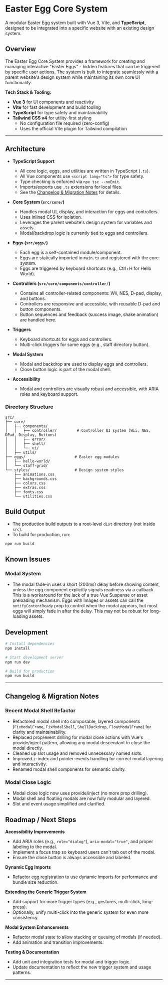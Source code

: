 # Easter Egg Core System

A modular Easter Egg system built with Vue 3, Vite, and **TypeScript**, designed to be integrated into a specific website with an existing design system.

## Overview

The Easter Egg Core System provides a framework for creating and managing interactive "Easter Eggs" - hidden features that can be triggered by specific user actions. The system is built to integrate seamlessly with a parent website's design system while maintaining its own core UI functionality.

**Tech Stack & Tooling:**
- **Vue 3** for UI components and reactivity
- **Vite** for fast development and build tooling
- **TypeScript** for type safety and maintainability
- **Tailwind CSS v4** for utility-first styling
  - No configuration file required (zero-config)
  - Uses the official Vite plugin for Tailwind compilation

---

## Architecture

- **TypeScript Support**
  - All core logic, eggs, and utilities are written in TypeScript (`.ts`).
  - All Vue components use `<script lang="ts">` for type safety.
  - Type checking is enforced via `npx tsc --noEmit`.
  - Imports/exports use `.ts` extensions for local files.
  - See the [Changelog & Migration Notes](#changelog--migration-notes) for details.

- **Core System (`src/core/`)**
  - Handles modal UI, display, and interaction for eggs and controllers.
  - Uses inlined CSS for isolation.
  - Leverages the parent website's design system for variables and assets.
  - Modal/backdrop logic is currently tied to eggs and controllers.
- **Eggs (`src/eggs/`)**
  - Each egg is a self-contained module/component.
  - Eggs are statically imported in `main.ts` and registered with the core system.
  - Eggs are triggered by keyboard shortcuts (e.g., Ctrl+H for Hello World).
- **Controllers (`src/core/components/controller/`)**
  - Contains all controller-related components: Wii, NES, D-pad, display, and buttons.
  - Controllers are responsive and accessible, with reusable D-pad and button components.
  - Button sequences and feedback (success image, shake animation) are handled here.
- **Triggers**
  - Keyboard shortcuts for eggs and controllers.
  - Multi-click triggers for some eggs (e.g., staff directory button).
- **Modal System**
  - Modal and backdrop are used to display eggs and controllers.
  - Close button logic is part of the modal shell.
- **Accessibility**
  - Modal and controllers are visually robust and accessible, with ARIA roles and keyboard support.

### Directory Structure
```
src/
├── core/
│   ├── components/
│   │   ├── controller/         # Controller UI system (Wii, NES, DPad, Display, Buttons)
│   │   ├── error/
│   │   ├── shell/
│   │   └── ui/
│   ├── utils/
├── eggs/                      # Easter egg modules
│   ├── hello-world/
│   └── staff-grid/
└── styles/                    # Design system styles
    ├── animations.css
    ├── backgrounds.css
    ├── colors.css
    ├── extras.css
    ├── fonts.css
    └── utilities.css
```

## Build Output
- The production build outputs to a root-level `dist` directory (not inside `src`).
- To build for production, run:

```bash
npm run build
```

## Known Issues

### Modal System
- The modal fade-in uses a short (200ms) delay before showing content, unless the egg component explicitly signals readiness via a callback. This is a workaround for the lack of a true Vue Suspense or asset preloading mechanism. Eggs with images or assets can call the `notifyContentReady` prop to control when the modal appears, but most eggs will simply fade in after the delay. This may not be robust for long-loading assets.

## Development

```bash
# Install dependencies
npm install

# Start development server
npm run dev

# Build for production
npm run build
```

---

## Changelog & Migration Notes

### Recent Modal Shell Refactor
- Refactored modal shell into composable, layered components (`FixModalFrame`, `FixModalShell`, `ShellBackdrop`, `FloatModalFrame`) for clarity and maintainability.
- Replaced prop/event drilling for modal close actions with Vue's provide/inject pattern, allowing any modal descendant to close the modal directly.
- Cleaned up slot usage and removed unnecessary named slots.
- Improved z-index and pointer-events handling for correct modal layering and interactivity.
- Renamed modal shell components for semantic clarity.

### Modal Close Logic
- Modal close logic now uses provide/inject (no more prop drilling).
- Modal shell and floating modals are now fully modular and layered.
- Slot and event usage simplified and clarified.

## Roadmap / Next Steps

**Accessibility Improvements**
   - Add ARIA roles (e.g., `role="dialog"`), `aria-modal="true"`, and proper labeling to the modal.
   - Implement a focus trap so keyboard users can't tab out of the modal.
   - Ensure the close button is always accessible and labeled.

**Dynamic Egg Imports**
   - Refactor egg registration to use dynamic imports for performance and bundle size reduction.

**Extending the Generic Trigger System**
   - Add support for more trigger types (e.g., gestures, multi-click, long-press).
   - Optionally, unify multi-click into the generic system for even more consistency.

**Modal System Enhancements**
   - Refactor modal state to allow stacking or queuing of modals (if needed).
   - Add animation and transition improvements.

**Testing & Documentation**
   - Add unit and integration tests for modal and trigger logic.
   - Update documentation to reflect the new trigger system and usage patterns.

---
